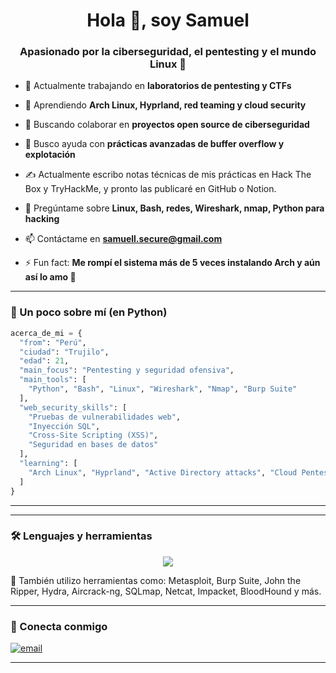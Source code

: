 <h1 align="center">Hola 👋, soy Samuel </h1>
<h3 align="center">Apasionado por la ciberseguridad, el pentesting y el mundo Linux 🐧</h3>

<!--p align="center">
  <img src="https://komarev.com/ghpvc/?username=nayiro&label=Visitas%20al%20perfil&color=blueviolet&style=flat-square" alt="profile views" />
</p-->

- 🔭 Actualmente trabajando en **laboratorios de pentesting y CTFs**

- 🌱 Aprendiendo **Arch Linux, Hyprland, red teaming y cloud security**

- 👯 Buscando colaborar en **proyectos open source de ciberseguridad**

- 🤝 Busco ayuda con **prácticas avanzadas de buffer overflow y explotación**

- ✍️ Actualmente escribo notas técnicas de mis prácticas en Hack The Box y TryHackMe, y pronto las publicaré en GitHub o Notion.

- 💬 Pregúntame sobre **Linux, Bash, redes, Wireshark, nmap, Python para hacking**

- 📫 Contáctame en **samuell.secure@gmail.com**

- ⚡ Fun fact: **Me rompí el sistema más de 5 veces instalando Arch y aún así lo amo 🐍**

---


### 🧠 Un poco sobre mí (en Python)

```python
acerca_de_mi = {
  "from": "Perú",
  "ciudad": "Trujilo",
  "edad": 21,
  "main_focus": "Pentesting y seguridad ofensiva",
  "main_tools": [
    "Python", "Bash", "Linux", "Wireshark", "Nmap", "Burp Suite"
  ],
  "web_security_skills": [
    "Pruebas de vulnerabilidades web", 
    "Inyección SQL", 
    "Cross-Site Scripting (XSS)", 
    "Seguridad en bases de datos"
  ],
  "learning": [
    "Arch Linux", "Hyprland", "Active Directory attacks", "Cloud Pentesting"
  ]
}

```

---

<!--### 🚀 Repositorios Destacados

- 🔗 [pentesting-101](https://github.com/nayiro/pentesting-101): Guía básica para empezar en el hacking ético
- 📄 [arch-hyprland-setup](https://github.com/nayiro/arch-hyprland-setup): Mi configuración personal de Arch Linux con Hyprland
- 📘 [cheat-sheets](https://github.com/nayiro/cheat-sheets): Mis acordeones para pentesting y Linux-->

---
### 🛠️ Lenguajes y herramientas

<p align="center">
  <img src="https://skillicons.dev/icons?i=python,bash,linux,git,nmap,wireshark,vscode,docker,azure,html,css,php,kali,postman,graphql" />
</p>



🔐 También utilizo herramientas como: Metasploit, Burp Suite, John the Ripper, Hydra, Aircrack-ng, SQLmap, Netcat, Impacket, BloodHound y más.


---

### 📲 Conecta conmigo

<!--p align="left">
  <a href="https://tiktok.com/@nayirotech" target="blank"><img align="center" src="https://img.shields.io/badge/TikTok-black?style=for-the-badge&logo=tiktok&logoColor=white" alt="tiktok" /></a-->
  <a href="mailto:Samuell.security@gmail.com"><img align="center" src="https://img.shields.io/badge/Gmail-D14836?style=for-the-badge&logo=gmail&logoColor=white" alt="email" /></a>
</p>

---

<!--### 📈 GitHub Stats-->

<!--p align="center">
  <img src="https://github-readme-stats.vercel.app/api?username=nayiro&show_icons=true&theme=tokyonight" />
  <img src="https://github-readme-stats.vercel.app/api/top-langs?username=nayiro&layout=compact&theme=tokyonight" />
</p>
